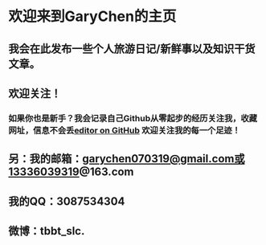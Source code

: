 # 欢迎来到GaryChen的主页
##  我会在此发布一些个人旅游日记/新鲜事以及知识干货文章。
##  欢迎关注！
### 如果你也是新手？我会记录自己Github从零起步的经历关注我，收藏网址，信息不会丢[editor on GitHub](https://github.com/GaryChen-jw/Diary-Daily/edit/master/index.md) 欢迎关注我的每一个足迹！

## 另：我的邮箱：garychen070319@gmail.com或13336039319@163.com
##     我的QQ：3087534304   
##     微博：tbbt_slc.
